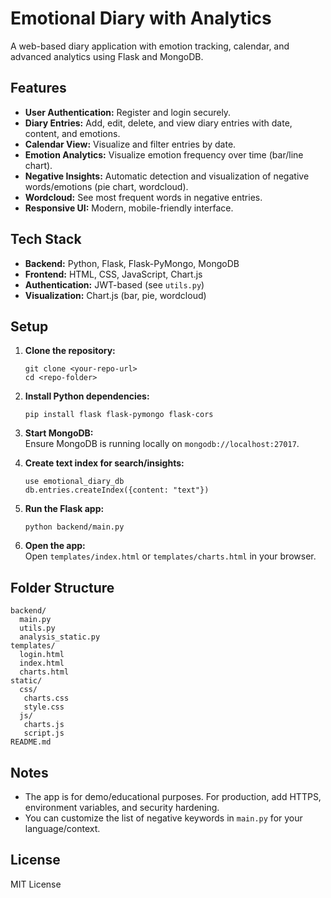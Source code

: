 # Emotional Diary with Analytics

A web-based diary application with emotion tracking, calendar, and advanced analytics using Flask and MongoDB.

## Features

- **User Authentication:** Register and login securely.
- **Diary Entries:** Add, edit, delete, and view diary entries with date, content, and emotions.
- **Calendar View:** Visualize and filter entries by date.
- **Emotion Analytics:** Visualize emotion frequency over time (bar/line chart).
- **Negative Insights:** Automatic detection and visualization of negative words/emotions (pie chart, wordcloud).
- **Wordcloud:** See most frequent words in negative entries.
- **Responsive UI:** Modern, mobile-friendly interface.

## Tech Stack

- **Backend:** Python, Flask, Flask-PyMongo, MongoDB
- **Frontend:** HTML, CSS, JavaScript, Chart.js
- **Authentication:** JWT-based (see `utils.py`)
- **Visualization:** Chart.js (bar, pie, wordcloud)

## Setup

1. **Clone the repository:**
   ```
   git clone <your-repo-url>
   cd <repo-folder>
   ```

2. **Install Python dependencies:**
   ```
   pip install flask flask-pymongo flask-cors
   ```

3. **Start MongoDB:**  
   Ensure MongoDB is running locally on `mongodb://localhost:27017`.

4. **Create text index for search/insights:**
   ```
   use emotional_diary_db
   db.entries.createIndex({content: "text"})
   ```

5. **Run the Flask app:**
   ```
   python backend/main.py
   ```

6. **Open the app:**  
   Open `templates/index.html` or `templates/charts.html` in your browser.

## Folder Structure

```
backend/
  main.py
  utils.py
  analysis_static.py
templates/
  login.html
  index.html
  charts.html
static/
  css/
   charts.css
   style.css
  js/
   charts.js
   script.js
README.md
```

## Notes

- The app is for demo/educational purposes. For production, add HTTPS, environment variables, and security hardening.
- You can customize the list of negative keywords in `main.py` for your language/context.

## License

MIT License
